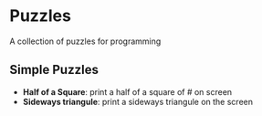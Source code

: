Puzzles
=======

A collection of puzzles for programming

Simple Puzzles
--------------
 
* **Half of a Square**: print a half of a square of # on screen
* **Sideways triangule**: print a sideways triangule on the screen
